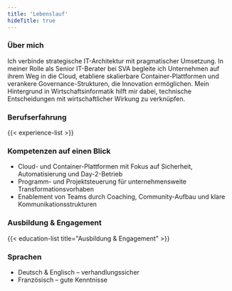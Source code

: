 ```yaml
---
title: 'Lebenslauf'
hideTitle: true
---
```


### Über mich

Ich verbinde strategische IT-Architektur mit pragmatischer Umsetzung. In meiner Rolle als Senior IT-Berater bei SVA begleite ich Unternehmen auf ihrem Weg in die Cloud, etabliere skalierbare Container-Plattformen und verankere Governance-Strukturen, die Innovation ermöglichen. Mein Hintergrund in Wirtschaftsinformatik hilft mir dabei, technische Entscheidungen mit wirtschaftlicher Wirkung zu verknüpfen.

### Berufserfahrung

{{< experience-list >}}

### Kompetenzen auf einen Blick

- Cloud- und Container-Plattformen mit Fokus auf Sicherheit, Automatisierung und Day-2-Betrieb
- Programm- und Projektsteuerung für unternehmensweite Transformationsvorhaben
- Enablement von Teams durch Coaching, Community-Aufbau und klare Kommunikationsstrukturen

### Ausbildung & Engagement

{{< education-list title="Ausbildung & Engagement" >}}

### Sprachen

- Deutsch & Englisch – verhandlungssicher
- Französisch – gute Kenntnisse
